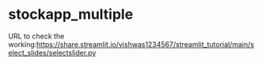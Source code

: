 # stockapp_multiple


URL to check the working:https://share.streamlit.io/vishwas1234567/streamlit_tutorial/main/select_slides/selectslider.py
